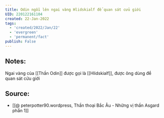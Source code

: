 ```yaml
---
title: Odin ngồi lên ngai vàng Hlidskialf để quan sát cửu giới
UID: 220122161104
created: 22-Jan-2022
tags:
  - 'created/2022/Jan/22'
  - 'evergreen'
  - 'permanent/fact'
publish: False
---
```

## Notes:
Ngai vàng của [[Thần Odin]] được gọi là [[Hlidskialf]], được ông dùng để quan sát cửu giới

## Source:
- [[@ peterpotter90.wordpress, Thần thoại Bắc Âu - Những vị thần Asgard phần 1]]


